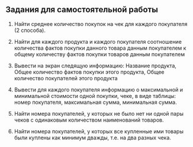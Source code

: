 ## Задания для самостоятельной работы
1. Найти среднее количество покупок на чек для каждого покупателя (2 способа).

2. Найти для каждого продукта и каждого покупателя соотношение количества
фактов покупки данного товара данным покупателем к общему количеству
фактов покупки товаров данным покупателем

3. Вывести на экран следящую информацию: Название продукта, Общее
количество фактов покупки этого продукта, Общее количество покупателей
этого продукта

4. Вывести для каждого покупателя информацию о максимальной и минимальной
стоимости одной покупки, чеке, в виде таблицы: номер покупателя,
максимальная сумма, минимальная сумма.

5. Найти номера покупателей, у которых не было нет ни одной пары чеков с
одинаковым количеством наименований товаров.

6. Найти номера покупателей, у которых все купленные ими товары были
куплены как минимум дважды, т.е. на два разных чека.
